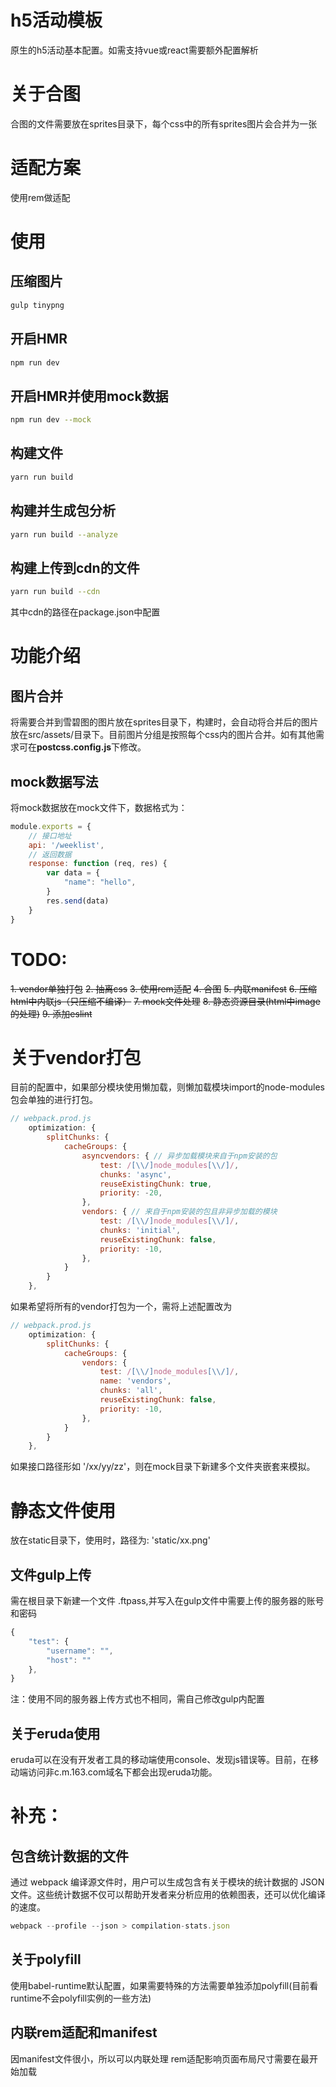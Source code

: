 # h5活动模板

原生的h5活动基本配置。如需支持vue或react需要额外配置解析

# 关于合图

合图的文件需要放在sprites目录下，每个css中的所有sprites图片会合并为一张

# 适配方案

使用rem做适配

# 使用

## 压缩图片
```bash
gulp tinypng
```

## 开启HMR

```bash
npm run dev
```

## 开启HMR并使用mock数据

```bash
npm run dev --mock
```

## 构建文件
```bash
yarn run build
```
## 构建并生成包分析
```bash
yarn run build --analyze
```

## 构建上传到cdn的文件
```bash
yarn run build --cdn
```

其中cdn的路径在package.json中配置

# 功能介绍

## 图片合并
将需要合并到雪碧图的图片放在sprites目录下，构建时，会自动将合并后的图片放在src/assets/目录下。目前图片分组是按照每个css内的图片合并。如有其他需求可在**postcss.config.js**下修改。

## mock数据写法

将mock数据放在mock文件下，数据格式为：
```js
module.exports = {
    // 接口地址
    api: '/weeklist',
    // 返回数据
    response: function (req, res) {
        var data = {
            "name": "hello",
        }
        res.send(data)
    }
}
```






# TODO:
~~1. vendor单独打包~~
~~2. 抽离css~~
~~3. 使用rem适配~~
~~4. 合图~~
~~5. 内联manifest~~
~~6. 压缩html中内联js（只压缩不编译）~~
~~7. mock文件处理~~
~~8. 静态资源目录(html中image的处理)~~
~~9. 添加eslint~~

# 关于vendor打包

目前的配置中，如果部分模块使用懒加载，则懒加载模块import的node-modules包会单独的进行打包。
```js
// webpack.prod.js
    optimization: {
        splitChunks: {
            cacheGroups: {
                asyncvendors: { // 异步加载模块来自于npm安装的包
                    test: /[\\/]node_modules[\\/]/,
                    chunks: 'async',
                    reuseExistingChunk: true,
                    priority: -20,
                },
                vendors: { // 来自于npm安装的包且非异步加载的模块
                    test: /[\\/]node_modules[\\/]/,
                    chunks: 'initial',
                    reuseExistingChunk: false,
                    priority: -10,
                },
            }
        }
    },

```
如果希望将所有的vendor打包为一个，需将上述配置改为
```js
// webpack.prod.js
    optimization: {
        splitChunks: {
            cacheGroups: {
                vendors: {
                    test: /[\\/]node_modules[\\/]/,
                    name: 'vendors',
                    chunks: 'all',
                    reuseExistingChunk: false,
                    priority: -10,
                },
            }
        }
    },
```
如果接口路径形如 '/xx/yy/zz'，则在mock目录下新建多个文件夹嵌套来模拟。

# 静态文件使用
放在static目录下，使用时，路径为: 'static/xx.png'


## 文件gulp上传

需在根目录下新建一个文件 .ftpass,并写入在gulp文件中需要上传的服务器的账号和密码

```js
{
    "test": {
        "username": "",
        "host": ""
    },
}
```
注：使用不同的服务器上传方式也不相同，需自己修改gulp内配置


## 关于eruda使用

eruda可以在没有开发者工具的移动端使用console、发现js错误等。目前，在移动端访问非c.m.163.com域名下都会出现eruda功能。

# 补充：

## 包含统计数据的文件

通过 webpack 编译源文件时，用户可以生成包含有关于模块的统计数据的 JSON 文件。这些统计数据不仅可以帮助开发者来分析应用的依赖图表，还可以优化编译的速度。

```js
webpack --profile --json > compilation-stats.json
```


## 关于polyfill
使用babel-runtime默认配置，如果需要特殊的方法需要单独添加polyfill(目前看runtime不会polyfill实例的一些方法)

## 内联rem适配和manifest
因manifest文件很小，所以可以内联处理
rem适配影响页面布局尺寸需要在最开始加载

